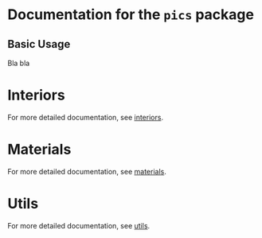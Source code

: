 # Documentation for the ```pics``` package

## Basic Usage

Bla bla

# Interiors

For more detailed documentation, see [interiors](./interiors_docs.md).

# Materials

For more detailed documentation, see [materials](./materials_docs.md).

# Utils

For more detailed documentation, see [utils](./utils_docs.md).
